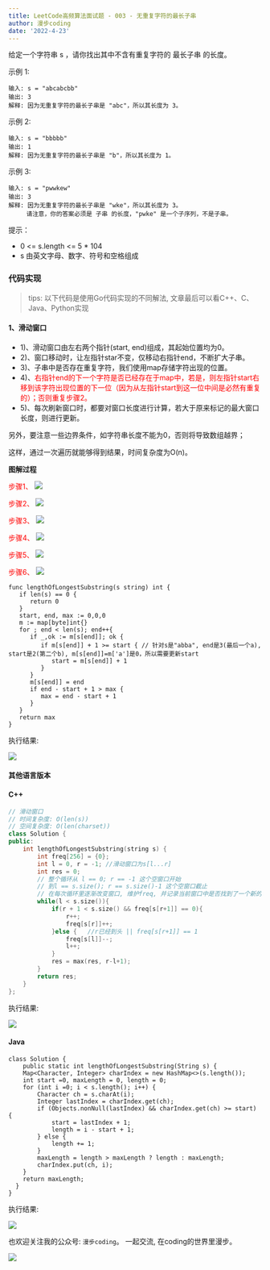 ```yaml
---
title: LeetCode高频算法面试题 - 003 - 无重复字符的最长子串
author: 漫步coding
date: '2022-4-23'
---
```


给定一个字符串 s ，请你找出其中不含有重复字符的 最长子串 的长度。

示例 1:

```
输入: s = "abcabcbb"
输出: 3 
解释: 因为无重复字符的最长子串是 "abc"，所以其长度为 3。
```

示例 2:

```
输入: s = "bbbbb"
输出: 1
解释: 因为无重复字符的最长子串是 "b"，所以其长度为 1。
```

示例 3:

```
输入: s = "pwwkew"
输出: 3
解释: 因为无重复字符的最长子串是 "wke"，所以其长度为 3。
     请注意，你的答案必须是 子串 的长度，"pwke" 是一个子序列，不是子串。
```

提示：

- 0 <= s.length <= 5 * 104
- s 由英文字母、数字、符号和空格组成

### 代码实现

> tips: 以下代码是使用Go代码实现的不同解法, 文章最后可以看C++、C、Java、Python实现

#### 1、滑动窗口

- 1)、滑动窗口由左右两个指针(start, end)组成，其起始位置均为0。  
- 2)、窗口移动时，让左指针star不变，仅移动右指针end，不断扩大子串。   
- 3)、子串中是否存在重复字符，我们使用map存储字符出现的位置。     
- 4)、<font color=#FF000 >右指针end的下一个字符是否已经存在于map中，若是，则左指针start右移到该字符出现位置的下一位（因为从左指针start到这一位中间是必然有重复的）；否则重复步骤2。</font>   
- 5)、每次刷新窗口时，都要对窗口长度进行计算，若大于原来标记的最大窗口长度，则进行更新。  

另外，要注意一些边界条件，如字符串长度不能为0，否则将导致数组越界；  

这样，通过一次遍历就能够得到结果，时间复杂度为O(n)。

**图解过程**

<font color=#FF000 >步骤1、</font>
![](https://images.xiaozhuanlan.com/uploads/photo/2022/4292a98a-5ab8-45d9-9863-b0ffaf594fcd.png)

<font color=#FF000 >步骤2、</font>
![](https://images.xiaozhuanlan.com/uploads/photo/2022/53470873-01fd-497d-91ba-59eb3714c3b8.png)

<font color=#FF000 >步骤3、</font>
![](https://images.xiaozhuanlan.com/uploads/photo/2022/22d77430-7824-40f8-9b03-fc1664155b69.png)

<font color=#FF000 >步骤4、</font>
![](https://images.xiaozhuanlan.com/uploads/photo/2022/949f080e-3bf7-48f5-873d-7104957ac4a1.png)

<font color=#FF000 >步骤5、</font>
![](https://images.xiaozhuanlan.com/uploads/photo/2022/e51e697e-e715-45b7-88e3-7813a27e6f2e.png)

<font color=#FF000 >步骤6、</font>
![](https://images.xiaozhuanlan.com/uploads/photo/2022/9a359d66-7362-4b72-a5df-56a2cbfbf8b2.png)


```
func lengthOfLongestSubstring(s string) int {
   if len(s) == 0 {
      return 0
   }
   start, end, max := 0,0,0
   m := map[byte]int{}
   for ; end < len(s); end++{
      if _,ok := m[s[end]]; ok {
         if m[s[end]] + 1 >= start { // 针对s是"abba", end是3(最后一个a), start是2(第二个b), m[s[end]]=m['a']是0，所以需要更新start
            start = m[s[end]] + 1   
         }
      }
      m[s[end]] = end
      if end - start + 1 > max {
         max = end - start + 1
      }
   }
   return max
}
```

执行结果:

![](https://images.xiaozhuanlan.com/uploads/photo/2022/05eca3d7-be49-4d46-b96a-030f10f4184d.png)


#### 其他语言版本

#### C++

```c++
// 滑动窗口
// 时间复杂度: O(len(s))
// 空间复杂度: O(len(charset))
class Solution {
public:
    int lengthOfLongestSubstring(string s) {
        int freq[256] = {0};
        int l = 0, r = -1; //滑动窗口为s[l...r]
        int res = 0;
        // 整个循环从 l == 0; r == -1 这个空窗口开始
        // 到l == s.size(); r == s.size()-1 这个空窗口截止
        // 在每次循环里逐渐改变窗口, 维护freq, 并记录当前窗口中是否找到了一个新的最优值
        while(l < s.size()){
            if(r + 1 < s.size() && freq[s[r+1]] == 0){
                r++;
                freq[s[r]]++;
            }else {   //r已经到头 || freq[s[r+1]] == 1
                freq[s[l]]--;
                l++;
            }
            res = max(res, r-l+1);
        }
        return res;
    }
};
```
执行结果:

![](https://images.xiaozhuanlan.com/uploads/photo/2022/48040e85-6582-4794-af54-6a7826455bf3.png)

#### Java

```
class Solution {
    public static int lengthOfLongestSubstring(String s) {
    Map<Character, Integer> charIndex = new HashMap<>(s.length());
    int start =0, maxLength = 0, length = 0;
    for (int i =0; i < s.length(); i++) {
        Character ch = s.charAt(i);
        Integer lastIndex = charIndex.get(ch);
        if (Objects.nonNull(lastIndex) && charIndex.get(ch) >= start) {
            start = lastIndex + 1;
            length = i - start + 1;
        } else {
            length += 1;
        }
        maxLength = length > maxLength ? length : maxLength;
        charIndex.put(ch, i);
    }
    return maxLength;
  }
}
```

执行结果:


![](https://images.xiaozhuanlan.com/uploads/photo/2022/16b90f88-fbd5-4be2-92c8-5501b65f416f.png)


也欢迎关注我的公众号: `漫步coding`。 一起交流, 在coding的世界里漫步。

![](https://images.xiaozhuanlan.com/uploads/photo/2022/5cb0c91e-fd83-4a04-8df6-65fb602b3834.png)
